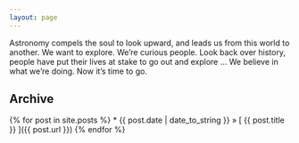 ```yaml
---
layout: page
---
```

Astronomy compels the soul to look upward, and leads us from this world to another. We want to explore. We’re curious people. Look back over history, people have put their lives at stake to go out and explore … We believe in what we’re doing. Now it’s time to go.

<h2>Archive</h2>
{% for post in site.posts %}
  * {{ post.date | date_to_string }} &raquo; [ {{ post.title }} ]({{ post.url }})
{% endfor %}
